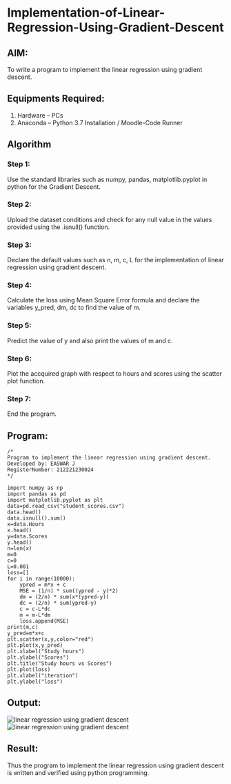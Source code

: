 # Implementation-of-Linear-Regression-Using-Gradient-Descent

## AIM:
To write a program to implement the linear regression using gradient descent.

## Equipments Required:
1. Hardware – PCs
2. Anaconda – Python 3.7 Installation / Moodle-Code Runner

## Algorithm
### Step 1:
Use the standard libraries such as numpy, pandas, matplotlib.pyplot in python for the Gradient Descent.

### Step 2:
Upload the dataset conditions and check for any null value in the values provided using the .isnull() function.

### Step 3:
Declare the default values such as n, m, c, L for the implementation of linear regression using gradient descent.

### Step 4:
Calculate the loss using Mean Square Error formula and declare the variables y_pred, dm, dc to find the value of m.

### Step 5:
Predict the value of y and also print the values of m and c.

### Step 6:
Plot the accquired graph with respect to hours and scores using the scatter plot function.

### Step 7:
End the program.

## Program:
```
/*
Program to implement the linear regression using gradient descent.
Developed by: EASWAR J 
RegisterNumber: 212221230024
*/

import numpy as np
import pandas as pd
import matplotlib.pyplot as plt
data=pd.read_csv("student_scores.csv")
data.head()
data.isnull().sum()
x=data.Hours
x.head()
y=data.Scores
y.head()
n=len(x)
m=0
c=0
L=0.001
loss=[]
for i in range(10000):
    ypred = m*x + c
    MSE = (1/n) * sum((ypred - y)*2)
    dm = (2/n) * sum(x*(ypred-y))
    dc = (2/n) * sum(ypred-y)
    c = c-L*dc
    m = m-L*dm
    loss.append(MSE)
print(m,c)
y_pred=m*x+c
plt.scatter(x,y,color="red")
plt.plot(x,y_pred)
plt.xlabel("Study hours")
plt.ylabel("Scores")
plt.title("Study hours vs Scores")
plt.plot(loss)
plt.xlabel("iteration")
plt.ylabel("loss")
```

## Output:
![linear regression using gradient descent](C:\Users\student\Pictures\s5.PNG)
![linear regression using gradient descent](C:\Users\student\Pictures\SS1.PNG)


## Result:
Thus the program to implement the linear regression using gradient descent is written and verified using python programming.
